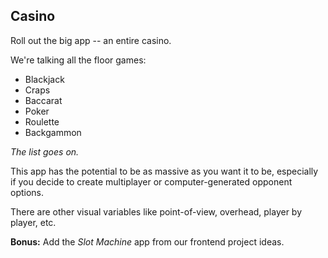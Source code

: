 ## Casino

Roll out the big app -- an entire casino.

We're talking all the floor games:
* Blackjack
* Craps
* Baccarat
* Poker
* Roulette
* Backgammon

*The list goes on.*

This app has the potential to be as massive as you want it to be, especially if you decide to create multiplayer or computer-generated opponent options.

There are other visual variables like point-of-view, overhead, player by player, etc.

**Bonus:** Add the *Slot Machine* app from our frontend project ideas.
